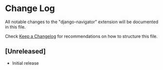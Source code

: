 # Change Log

All notable changes to the "django-navigator" extension will be documented in this file.

Check [Keep a Changelog](http://keepachangelog.com/) for recommendations on how to structure this file.

## [Unreleased]

- Initial release